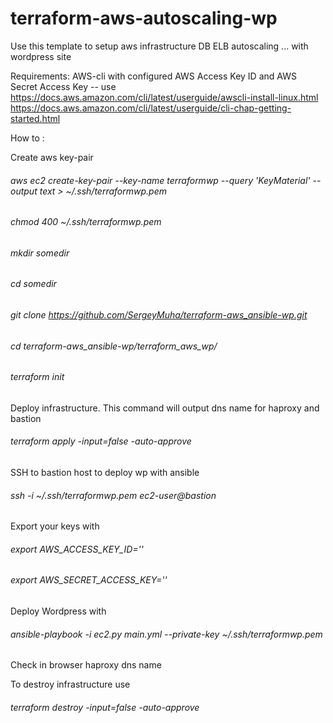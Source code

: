 # terraform-aws-autoscaling-wp
Use this template to setup aws infrastructure DB ELB autoscaling ... with wordpress site

Requirements:
AWS-cli with configured AWS Access Key ID and AWS Secret Access Key -- use https://docs.aws.amazon.com/cli/latest/userguide/awscli-install-linux.html 
https://docs.aws.amazon.com/cli/latest/userguide/cli-chap-getting-started.html

How to :

Create aws key-pair

###### aws ec2 create-key-pair --key-name terraformwp --query 'KeyMaterial' --output text > ~/.ssh/terraformwp.pem

###### chmod 400 ~/.ssh/terraformwp.pem

###### mkdir somedir

###### cd somedir

###### git clone https://github.com/SergeyMuha/terraform-aws_ansible-wp.git

###### cd terraform-aws_ansible-wp/terraform_aws_wp/

###### terraform init

Deploy infrastructure. This command will output dns name for haproxy and bastion 

###### terraform apply -input=false -auto-approve

SSH to bastion host to deploy wp with ansible

###### ssh -i ~/.ssh/terraformwp.pem ec2-user@bastion

Export your keys with

###### export AWS_ACCESS_KEY_ID=''
###### export AWS_SECRET_ACCESS_KEY=''

Deploy Wordpress with

###### ansible-playbook -i ec2.py main.yml --private-key ~/.ssh/terraformwp.pem

Check in browser  haproxy dns name 

To destroy infrastructure use 

###### terraform destroy -input=false -auto-approve
